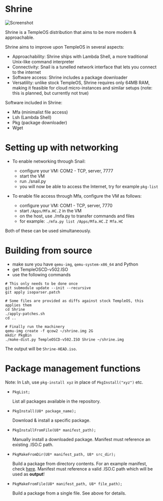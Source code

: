Shrine
======

![Screenshot](http://imgur.com/xDC3hwx.png)

Shrine is a TempleOS distribution that aims to be more modern & approachable.

Shrine aims to improve upon TempleOS in several aspects:
- Approachability: Shrine ships with Lambda Shell, a more traditional Unix-like command interpreter
- Connectivity: Snail is a tunelled network interface that lets you connect to the internet
- Software access: Shrine includes a package downloader
- Versatility: unlike stock TempleOS, Shrine requires only 64MB RAM, making it feasible for cloud micro-instances and similar setups (note: this is planned, but currently not true)

Software included in Shrine:
- Mfa (minimalist file access)
- Lsh (Lambda Shell)
- Pkg (package downloader)
- Wget

Setting up with networking
==========================
- To enable networking through Snail:
  - configure your VM: COM2 - TCP, server, 7777
  - start the VM
  - run ./snail.py
  - you will now be able to access the Internet, try for example `pkg-list`
  
- To enable file access through Mfa, configure the VM as follows:
  - configure your VM: COM1 - TCP, server, 7770
  - start `/Apps/Mfa.HC.Z` in the VM
  - on the host, use ./mfa.py to transfer commands and files
  - for example: `./mfa.py list /Apps/Mfa.HC.Z Mfa.HC`

Both of these can be used simultaneously.

Building from source
====================

- make sure you have `qemu-img`, `qemu-system-x86_64` and Python
- get TempleOSCD-v502.ISO
- use the following commands

```
# This only needs to be done once
git submodule update --init --recursive
git apply isoparser.patch

# Some files are provided as diffs against stock TempleOS, this applies them
cd Shrine
./apply-patches.sh
cd ..

# Finally run the machinery
qemu-img create -f qcow2 ~/shrine.img 2G
mkdir PkgBin
./make-dist.py TempleOSCD-v502.ISO Shrine ~/shrine.img 
```

The output will be `Shrine-HEAD.iso`.

Package management functions
============================

Note: In Lsh, use `pkg-install xyz` in place of `PkgInstall("xyz")` etc.

- `PkgList;`

  List all packages available in the repository.

- `PkgInstall(U8* package_name);`

  Download & install a specific package.

- `PkgInstallFromFile(U8* manifest_path);`

  Manually install a downloaded package. Manifest must reference an existing .ISO.C path.

- `PkgMakeFromDir(U8* manifest_path, U8* src_dir);`

  Build a package from directory contents. For an example manifest, check [here](Shrine/Packages/Lsh/manifest). Manifest must reference a valid .ISO.C path which will be used as **output**!

- `PkgMakeFromFile(U8* manifest_path, U8* file_path);`

  Build a package from a single file. See above for details.

